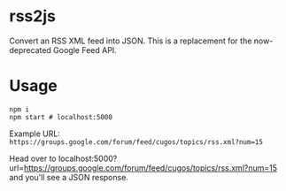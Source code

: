 # rss2js

Convert an RSS XML feed into JSON. This is a replacement for the now-deprecated Google Feed API.

# Usage

```shell
npm i
npm start # localhost:5000
```

Example URL: `https://groups.google.com/forum/feed/cugos/topics/rss.xml?num=15`

Head over to localhost:5000?url=https://groups.google.com/forum/feed/cugos/topics/rss.xml?num=15 and you'll see a JSON response.

